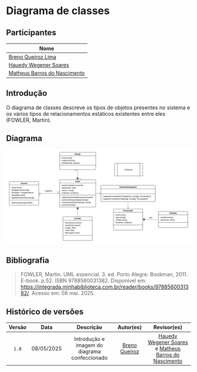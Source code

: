 # Diagrama de classes

## Participantes

| Nome                      |
|---------------------------|
| [Breno Queiroz Lima](https://github.com/brenob6) |
| [Hauedy Wegener Soares](https://github.com/HauedyWS)   |
| [Matheus Barros do Nascimento](https://github.com/Ninja-Haiyai) |

## Introdução

O diagrama de classes descreve os tipos de objetos presentes no sistema e os vários tipos de relacionamentos estáticos existentes entre eles (FOWLER, Martin).

## Diagrama
![Diagrama de classes](./assets/diagrama-de-classes.png)

## Bibliografia

> FOWLER, Martin. UML essencial. 3. ed. Porto Alegre: Bookman, 2011. E-book. p.52. ISBN 9788560031382. Disponível em: https://integrada.minhabiblioteca.com.br/reader/books/9788560031382/. Acesso em: 08 mai. 2025.

## Histórico de versões

| Versão |    Data    |                       Descrição                       |                       Autor(es)                        |                      Revisor(es)                       |
| :----: | :--------: | :---------------------------------------------------: | :----------------------------------------------------: | :----------------------------------------------------: |
| `1.0`  | 08/05/2025 | Introdução e imagem do diagrama confeccionado| [Breno Queiroz](https://github.com/brenob6)     | [Hauedy Wegener Soares](https://github.com/HauedyWS) e [Matheus Barros do Nascimento](https://github.com/Ninja-Haiyai) |
